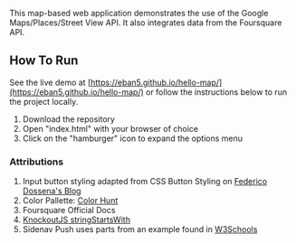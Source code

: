 This map-based web application demonstrates the use of the Google Maps/Places/Street View API. It also integrates data from the Foursquare API.

## How To Run

See the live demo at [https://eban5.github.io/hello-map/](https://eban5.github.io/hello-map/) or follow the instructions below to run the project locally.

1. Download the repository
2. Open "index.html" with your browser of choice
3. Click on the "hamburger" icon to expand the options menu

### Attributions

1. Input button styling adapted from CSS Button Styling on [Federico Dossena's Blog](https://fdossena.com/?p=html5cool/buttons/i.frag)
2. Color Pallette: [Color Hunt](http://colorhunt.co/c/108559)
3. Foursquare Official Docs
4. [KnockoutJS stringStartsWith](https://stackoverflow.com/questions/30168480/ko-utils-stringstartswith-not-working)
5. Sidenav Push uses parts from an example found in [W3Schools](https://www.w3schools.com/howto/tryit.asp?filename=tryhow_js_sidenav_push)

